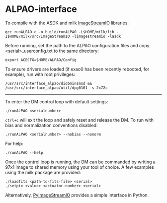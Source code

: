 # ALPAO-interface

To compile with the ASDK and milk [ImageStreamIO](https://github.com/milk-org/ImageStreamIO) libraries:
	
	gcc runALPAO.c -o build/runALPAO -L$HOME/milk/lib -I$HOME/milk/src/ImageStreamIO -limagestreamio -lasdk
	
Before running, set the path to the ALPAO configuration files and copy \<serial\>_userconfig.txt to the same directory:
	
	export ACECFG=$HOME/ALPAO/Config
	
To ensure drivers are loaded (if exao0 has been recently rebooted, for example), run with root privileges:

	/usr/src/interface_alpao/diobminsmod && /usr/src/interface_alpao/util/dpg0101 -s 2x72c

------------------------

To enter the DM control loop with default settings:

	./runALPAO <serialnumber>

`ctrl+c` will exit the loop and safely reset and release the DM. To run with bias and normalization conventions disabled:

	./runALPAO <serialnumber> --nobias --nonorm

For help:

	./runALPAO --help

Once the control loop is running, the DM can be commanded by writing a 97x1 image to shared memory using your tool of choice. A few examples using the milk package are provided:

	./loadfits <path-to-fits-file> <serial>
	./setpix <value> <actuator-number> <serial>
	
Alternatively, [PyImageStreamIO](https://github.com/milk-org/pyImageStreamIO) provides a simple interface in Python.
